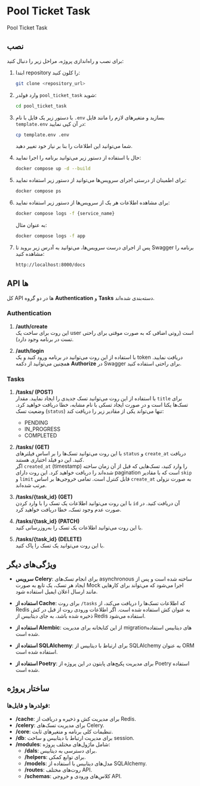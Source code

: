 
# Pool Ticket Task

Pool Ticket Task

## نصب

برای نصب و راه‌اندازی پروژه، مراحل زیر را دنبال کنید:

1. ابتدا repository را کلون کنید:
   ```bash
   git clone <repository_url>
   ```

2. وارد فولدر `pool_ticket_task` شوید:
   ```bash
   cd pool_ticket_task
   ```

3. با دستور زیر یک فایل با نام `.env` بسازید و متغیرهای لازم را مانند فایل `template.env` در آن کپی نمایید:
   ```bash
   cp template.env .env
   ```
   شما می‌توانید این اطلاعات را بنا بر نیاز خود تغییر دهید.

4. حال با استفاده از دستور زیر می‌توانید برنامه را اجرا نمایید:
   ```bash
   docker compose up -d --build
   ```

5. برای اطمینان از درستی اجرای سرویس‌ها می‌توانید از دستور زیر استفاده نمایید:
   ```bash
   docker compose ps
   ```

6. برای مشاهده اطلاعات هر یک از سرویس‌ها از دستور زیر استفاده نمایید:
   ```bash
   docker compose logs -f {service_name}
   ```
   به عنوان مثال:
   ```bash
   docker compose logs -f app
   ```

7. پس از اجرای درست سرویس‌ها، می‌توانید به آدرس زیر بروید تا Swagger برنامه را مشاهده کنید:
   ```bash
   http://localhost:8000/docs
   ```

## API ها

کل API ها در دو گروه **Authentication** و **Tasks** دسته‌بندی شده‌اند.

### Authentication
1. **/auth/create**  
   این روت برای ساخت یک user است (روتی اضافی که به صورت موقتی برای راحتی تست در برنامه وجود دارد).

2. **/auth/login**  
   با استفاده از این روت می‌توانید در برنامه ورود کنید و یک token دریافت نمایید. همچنین می‌توانید از دکمه **Authorize** در Swagger برای راحتی استفاده کنید.

### Tasks
1. **/tasks/ (POST)**  
   با استفاده از این روت می‌توانید تسک جدیدی را ایجاد نمایید. مقدار `title` برای تسک‌ها یکتا است و در صورت ایجاد تسکی با نام مشابه، خطا دریافت خواهید کرد. وضعیت تسک (`status`) تنها می‌تواند یکی از مقادیر زیر را دریافت کند:  
   - PENDING  
   - IN_PROGRESS  
   - COMPLETED  

2. **/tasks/ (GET)**  
   با این روت می‌توانید تسک‌ها را بر اساس فیلترهای `status` و `create_at` دریافت کنید. این دو فیلد اختیاری هستند.  
   اگر `created_at` (timestamp) را وارد کنید، تسک‌هایی که قبل از آن زمان ساخته شده‌اند را دریافت خواهید کرد. این روت دارای pagination است که با مقادیر `skip` و `limit` قابل کنترل است. تمامی خروجی‌ها بر اساس `create_at` به صورت نزولی مرتب شده‌اند.

3. **/tasks/{task_id} (GET)**  
   با این روت می‌توانید اطلاعات یک تسک را با وارد کردن `id` آن دریافت کنید. در صورت عدم وجود تسک، خطا دریافت خواهید کرد.

4. **/tasks/{task_id} (PATCH)**  
   با این روت می‌توانید اطلاعات یک تسک را به‌روز‌رسانی کنید.

5. **/tasks/{task_id} (DELETE)**  
   با این روت می‌توانید یک تسک را پاک کنید.

## ویژگی‌های دیگر

- **سرویس Celery**: برای انجام تسک‌های asynchronous ساخته شده است و پس از ایجاد هر تسک، یک تابع به صورت Mock اجرا می‌شود که می‌تواند برای کارهایی مانند ارسال اعلان ایمیل استفاده شود.
  
- **استفاده از Cache**: برای روت `/tasks` که اطلاعات تسک‌ها را دریافت می‌کند، از Redis به عنوان کش استفاده شده است. اگر اطلاعات ورودی روت از قبل در کش ذخیره شده باشد، به جای دیتابیس از Redis استفاده می‌شود.

- **استفاده از Alembic**: از این کتابخانه برای مدیریت migration‌های دیتابیس استفاده شده است.

- **استفاده از SQLAlchemy**: برای ارتباط با دیتابیس از SQLAlchemy به عنوان ORM استفاده شده است.

- **استفاده از Poetry**: برای مدیریت پکیج‌های پایتون در این پروژه از Poetry استفاده شده است.

## ساختار پروژه

### فولدرها و فایل‌ها:

- **/cache**: برای مدیریت کش و ذخیره و دریافت از Redis.
- **/celery**: برای مدیریت تسک‌های Celery.
- **/core**: تنظیمات کلی برنامه و متغیرهای ثابت.
- **/db**: برای مدیریت ارتباط با دیتابیس و ساخت session.
- **/modules**: شامل ماژول‌های مختلف پروژه:
  - **/dals**: برای دسترسی به دیتابیس.
  - **/helpers**: برای توابع کمکی.
  - **/models**: مدل‌های دیتابیس با استفاده از SQLAlchemy.
  - **/routes**: روت‌های مختلف API.
  - **/schemas**: کلاس‌های ورودی و خروجی API.